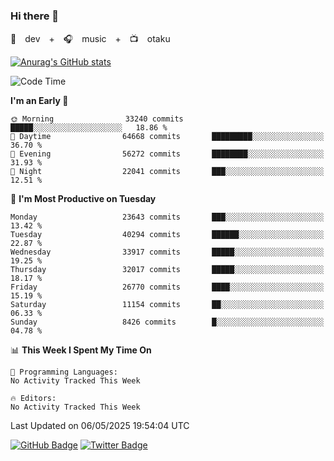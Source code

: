### Hi there 👋

🚀　dev　+　🎧　music　+　📺　otaku


[![Anurag's GitHub stats](https://github-readme-stats.vercel.app/api?username=koheitasaka&count_private=true&show_icons=true&theme=monokai)](https://github.com/koheitasaka/github-readme-stats)

<!--START_SECTION:waka-->
![Code Time](http://img.shields.io/badge/Code%20Time-1%2C161%20hrs%2023%20mins-blue)

**I'm an Early 🐤** 

```text
🌞 Morning                33240 commits       █████░░░░░░░░░░░░░░░░░░░░   18.86 % 
🌆 Daytime                64668 commits       █████████░░░░░░░░░░░░░░░░   36.70 % 
🌃 Evening                56272 commits       ████████░░░░░░░░░░░░░░░░░   31.93 % 
🌙 Night                  22041 commits       ███░░░░░░░░░░░░░░░░░░░░░░   12.51 % 
```
📅 **I'm Most Productive on Tuesday** 

```text
Monday                   23643 commits       ███░░░░░░░░░░░░░░░░░░░░░░   13.42 % 
Tuesday                  40294 commits       ██████░░░░░░░░░░░░░░░░░░░   22.87 % 
Wednesday                33917 commits       █████░░░░░░░░░░░░░░░░░░░░   19.25 % 
Thursday                 32017 commits       █████░░░░░░░░░░░░░░░░░░░░   18.17 % 
Friday                   26770 commits       ████░░░░░░░░░░░░░░░░░░░░░   15.19 % 
Saturday                 11154 commits       ██░░░░░░░░░░░░░░░░░░░░░░░   06.33 % 
Sunday                   8426 commits        █░░░░░░░░░░░░░░░░░░░░░░░░   04.78 % 
```


📊 **This Week I Spent My Time On** 

```text
💬 Programming Languages: 
No Activity Tracked This Week

🔥 Editors: 
No Activity Tracked This Week
```


 Last Updated on 06/05/2025 19:54:04 UTC
<!--END_SECTION:waka-->

[![GitHub Badge](https://img.shields.io/badge/GitHub-100000?style=for-the-badge&logo=github&logoColor=white)](https://github.com/koheitasaka)
[![Twitter Badge](https://img.shields.io/badge/Twitter-1DA1F2?style=for-the-badge&logo=twitter&logoColor=white)](https://twitter.com/sleep_asleep_)
